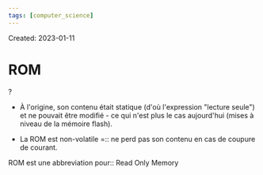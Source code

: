```yaml
---
tags: [computer_science] 
---
```

Created: 2023-01-11

# ROM
?
- À l'origine, son contenu était statique (d'où l'expression "lecture seule") et ne pouvait être modifié - ce qui n'est plus le cas aujourd'hui (mises à niveau de la mémoire flash).
<!--SR:!2024-03-21,263,250-->

- La ROM est non-volatile =:: ne perd pas son contenu en cas de coupure de courant.
<!--SR:!2025-02-04,450,252-->

<!--SR:!2023-02-11,17,230-->

ROM est une abbreviation pour:: Read Only Memory
<!--SR:!2024-02-19,257,270-->